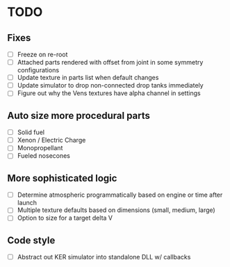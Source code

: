 # TODO

## Fixes

- [ ] Freeze on re-root
- [ ] Attached parts rendered with offset from joint in some symmetry configurations
- [ ] Update texture in parts list when default changes
- [ ] Update simulator to drop non-connected drop tanks immediately
- [ ] Figure out why the Vens textures have alpha channel in settings

## Auto size more procedural parts

- [ ] Solid fuel
- [ ] Xenon / Electric Charge
- [ ] Monopropellant
- [ ] Fueled nosecones

## More sophisticated logic

- [ ] Determine atmospheric programmatically based on engine or time after launch
- [ ] Multiple texture defaults based on dimensions (small, medium, large)
- [ ] Option to size for a target delta V

## Code style

- [ ] Abstract out KER simulator into standalone DLL w/ callbacks
